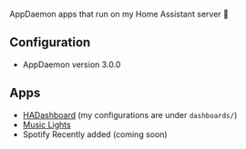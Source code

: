 AppDaemon apps that run on my Home Assistant server 🏡

## Configuration
- AppDaemon version 3.0.0

## Apps
- [HADashboard](https://www.home-assistant.io/docs/ecosystem/hadashboard/) (my configurations are under `dashboards/`)
- [Music Lights](https://github.com/astone123/appdaemon-apps/blob/master/apps/music_lights.py)
- Spotify Recently added (coming soon)
